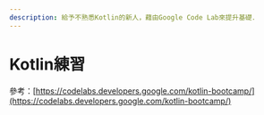 ```yaml
---
description: 給予不熟悉Kotlin的新人，藉由Google Code Lab來提升基礎．
---
```


# Kotlin練習

參考：[https://codelabs.developers.google.com/kotlin-bootcamp/](https://codelabs.developers.google.com/kotlin-bootcamp/)





